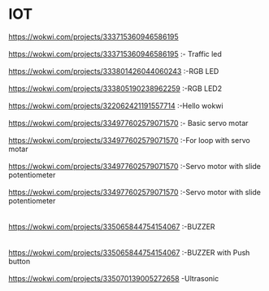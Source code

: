 # IOT

https://wokwi.com/projects/333715360946586195<br>
<br>
https://wokwi.com/projects/333715360946586195 :- Traffic led<br>
<br>
https://wokwi.com/projects/333801426044060243  :-RGB LED<br>
<br>
https://wokwi.com/projects/333805190238962259  :-RGB LED2<br>
<br>
https://wokwi.com/projects/322062421191557714  :-Hello wokwi<br>
<br>
https://wokwi.com/projects/334977602579071570 :- Basic servo motar<br>
<br>
https://wokwi.com/projects/334977602579071570 :-For loop with servo motar<br>
<br>
https://wokwi.com/projects/334977602579071570 :-Servo motor with slide potentiometer<br>
<br>
https://wokwi.com/projects/334977602579071570 :-Servo motor with slide potentiometer<br><br>
<br>
https://wokwi.com/projects/335065844754154067 :-BUZZER<br><br>
<br>
https://wokwi.com/projects/335065844754154067 :-BUZZER with Push button<br>
<br>
https://wokwi.com/projects/335070139005272658 -Ultrasonic<br>
<br>
